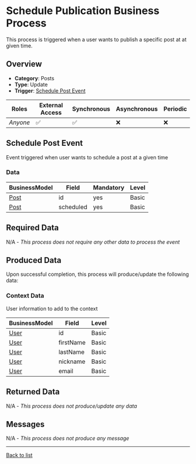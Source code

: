 # Schedule Publication Business Process
This process is triggered when a user wants to publish a specific post at at given time.

## Overview
 - **Category**: Posts
 - **Type**: Update
 - **Trigger**: [Schedule Post Event](#schedule-post-event)

| Roles | External Access | Synchronous | Asynchronous | Periodic |
| ----- | --------------- | ----------- | ------------ | -------- |
| *Anyone* | :white_check_mark: | :white_check_mark: | :x: | :x:

## Schedule Post Event
Event triggered when user wants to schedule a post at a given time
### Data
    
| BusinessModel | Field | Mandatory | Level |
| ------------- | ----- | --------- | ----- |
| [Post](../DataModel/Overview.md#post) | id | yes | Basic |
| [Post](../DataModel/Overview.md#post) | scheduled | yes | Basic |

## Required Data
N/A - *This process does not require any other data to process the event*

## Produced Data
Upon successful completion, this process will produce/update the following data:
### Context Data
User information to add to the context

| BusinessModel | Field | Level |
| ------------- | ----- | ----- |
| [User](../DataModel/Overview.md#user) | id | Basic |
| [User](../DataModel/Overview.md#user) | firstName | Basic |
| [User](../DataModel/Overview.md#user) | lastName | Basic |
| [User](../DataModel/Overview.md#user) | nickname | Basic |
| [User](../DataModel/Overview.md#user) | email | Basic |



## Returned Data
N/A - *This process does not produce/update any data*

## Messages
N/A - *This process does not produce any message*

---
[Back to list](Overview.md)